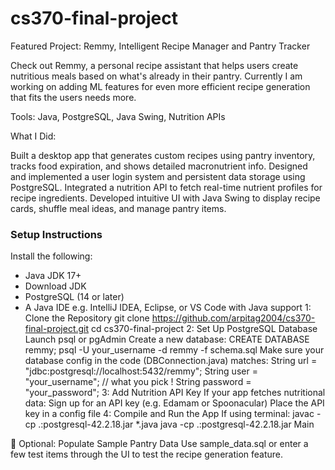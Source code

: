 # cs370-final-project

Featured Project: Remmy,  Intelligent Recipe Manager and Pantry Tracker

Check out Remmy, a personal recipe assistant that helps users create nutritious meals based on what's already in their pantry. Currently I am working on adding ML features for even more efficient recipe generation that fits the users needs more.


Tools: Java, PostgreSQL, Java Swing, Nutrition APIs

What I Did:

Built a desktop app that generates custom recipes using pantry inventory, tracks food expiration, and shows detailed macronutrient info.
Designed and implemented a user login system and persistent data storage using PostgreSQL.
Integrated a nutrition API to fetch real-time nutrient profiles for recipe ingredients.
Developed intuitive UI with Java Swing to display recipe cards, shuffle meal ideas, and manage pantry items.

### Setup Instructions

Install the following: 
- Java JDK 17+
- Download JDK
- PostgreSQL (14 or later)
- A Java IDE e.g. IntelliJ IDEA, Eclipse, or VS Code with Java support
1: Clone the Repository
git clone https://github.com/arpitag2004/cs370-final-project.git
cd cs370-final-project
2: Set Up PostgreSQL Database
Launch psql or pgAdmin
Create a new database:
CREATE DATABASE remmy;
psql -U your_username -d remmy -f schema.sql
Make sure your database config in the code (DBConnection.java) matches:
String url = "jdbc:postgresql://localhost:5432/remmy";
String user = "your_username"; // what you pick !
String password = "your_password";
3: Add Nutrition API Key
If your app fetches nutritional data:
Sign up for an API key (e.g. Edamam or Spoonacular)
Place the API key in a config file
4: Compile and Run the App
If using terminal:
javac -cp .:postgresql-42.2.18.jar *.java
java -cp .:postgresql-42.2.18.jar Main

🧪 Optional: Populate Sample Pantry Data
Use sample_data.sql or enter a few test items through the UI to test the recipe generation feature.
